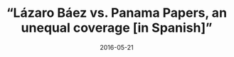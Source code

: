 ---
title: “Lázaro Báez vs. Panama Papers, an unequal coverage [in Spanish]”
date: 2016-05-21
publishDate: 2016-05-21
authors: ["Pablo Boczkowski","Eugenia Mitchelstein","María Celeste Wagner"]
publication_types: ["0"]
image:
  preview_only: true
publication: "*Perfil*"
publication_short: "*Perfil*"
links:
- name: "URL"
  url: "https://www.perfil.com/noticias/elobservador/lazaro-baez-vs-panama-papers-una-cobertura-muy-desigual-20160520-0061.phtml"
---